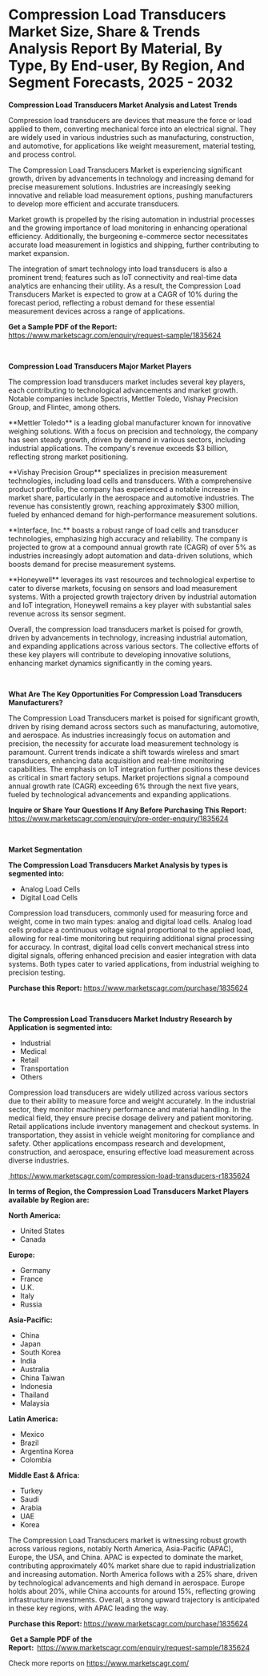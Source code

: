 <p><h1>Compression Load Transducers Market Size, Share & Trends Analysis Report By Material, By Type, By End-user, By Region, And Segment Forecasts, 2025 - 2032</h1></p><p><strong>Compression Load Transducers Market Analysis and Latest Trends</strong></p>
<p><p>Compression load transducers are devices that measure the force or load applied to them, converting mechanical force into an electrical signal. They are widely used in various industries such as manufacturing, construction, and automotive, for applications like weight measurement, material testing, and process control. </p><p>The Compression Load Transducers Market is experiencing significant growth, driven by advancements in technology and increasing demand for precise measurement solutions. Industries are increasingly seeking innovative and reliable load measurement options, pushing manufacturers to develop more efficient and accurate transducers. </p><p>Market growth is propelled by the rising automation in industrial processes and the growing importance of load monitoring in enhancing operational efficiency. Additionally, the burgeoning e-commerce sector necessitates accurate load measurement in logistics and shipping, further contributing to market expansion. </p><p>The integration of smart technology into load transducers is also a prominent trend; features such as IoT connectivity and real-time data analytics are enhancing their utility. As a result, the Compression Load Transducers Market is expected to grow at a CAGR of 10% during the forecast period, reflecting a robust demand for these essential measurement devices across a range of applications.</p></p>
<p><strong>Get a Sample PDF of the Report:&nbsp;</strong> <a href="https://www.marketscagr.com/enquiry/request-sample/1835624?utm_campaign=2796&utm_medium=2&utm_source=Github&utm_content=ia&utm_term=26032025&utm_id=compression-load-transducers">https://www.marketscagr.com/enquiry/request-sample/1835624</a></p>
<p>&nbsp;</p>
<p><strong>Compression Load Transducers Major Market Players</strong></p>
<p><p>The compression load transducers market includes several key players, each contributing to technological advancements and market growth. Notable companies include Spectris, Mettler Toledo, Vishay Precision Group, and Flintec, among others.</p><p>**Mettler Toledo** is a leading global manufacturer known for innovative weighing solutions. With a focus on precision and technology, the company has seen steady growth, driven by demand in various sectors, including industrial applications. The company's revenue exceeds $3 billion, reflecting strong market positioning.</p><p>**Vishay Precision Group** specializes in precision measurement technologies, including load cells and transducers. With a comprehensive product portfolio, the company has experienced a notable increase in market share, particularly in the aerospace and automotive industries. The revenue has consistently grown, reaching approximately $300 million, fueled by enhanced demand for high-performance measurement solutions.</p><p>**Interface, Inc.** boasts a robust range of load cells and transducer technologies, emphasizing high accuracy and reliability. The company is projected to grow at a compound annual growth rate (CAGR) of over 5% as industries increasingly adopt automation and data-driven solutions, which boosts demand for precise measurement systems.</p><p>**Honeywell** leverages its vast resources and technological expertise to cater to diverse markets, focusing on sensors and load measurement systems. With a projected growth trajectory driven by industrial automation and IoT integration, Honeywell remains a key player with substantial sales revenue across its sensor segment.</p><p>Overall, the compression load transducers market is poised for growth, driven by advancements in technology, increasing industrial automation, and expanding applications across various sectors. The collective efforts of these key players will contribute to developing innovative solutions, enhancing market dynamics significantly in the coming years.</p></p>
<p>&nbsp;</p>
<p><strong>What Are The Key Opportunities For Compression Load Transducers Manufacturers?</strong></p>
<p><p>The Compression Load Transducers market is poised for significant growth, driven by rising demand across sectors such as manufacturing, automotive, and aerospace. As industries increasingly focus on automation and precision, the necessity for accurate load measurement technology is paramount. Current trends indicate a shift towards wireless and smart transducers, enhancing data acquisition and real-time monitoring capabilities. The emphasis on IoT integration further positions these devices as critical in smart factory setups. Market projections signal a compound annual growth rate (CAGR) exceeding 6% through the next five years, fueled by technological advancements and expanding applications.</p></p>
<p><strong>Inquire or Share Your Questions If Any Before Purchasing This Report:</strong> <a href="https://www.marketscagr.com/enquiry/pre-order-enquiry/1835624?utm_campaign=2796&utm_medium=2&utm_source=Github&utm_content=ia&utm_term=26032025&utm_id=compression-load-transducers">https://www.marketscagr.com/enquiry/pre-order-enquiry/1835624</a></p>
<p>&nbsp;</p>
<p><strong>Market Segmentation</strong></p>
<p><strong>The Compression Load Transducers Market Analysis by types is segmented into:</strong></p>
<p><ul><li>Analog Load Cells</li><li>Digital Load Cells</li></ul></p>
<p><p>Compression load transducers, commonly used for measuring force and weight, come in two main types: analog and digital load cells. Analog load cells produce a continuous voltage signal proportional to the applied load, allowing for real-time monitoring but requiring additional signal processing for accuracy. In contrast, digital load cells convert mechanical stress into digital signals, offering enhanced precision and easier integration with data systems. Both types cater to varied applications, from industrial weighing to precision testing.</p></p>
<p><strong>Purchase this Report:&nbsp;</strong><a href="https://www.marketscagr.com/purchase/1835624?utm_campaign=2796&utm_medium=2&utm_source=Github&utm_content=ia&utm_term=26032025&utm_id=compression-load-transducers">https://www.marketscagr.com/purchase/1835624</a></p>
<p>&nbsp;</p>
<p><strong>The Compression Load Transducers Market Industry Research by Application is segmented into:</strong></p>
<p><ul><li>Industrial</li><li>Medical</li><li>Retail</li><li>Transportation</li><li>Others</li></ul></p>
<p><p>Compression load transducers are widely utilized across various sectors due to their ability to measure force and weight accurately. In the industrial sector, they monitor machinery performance and material handling. In the medical field, they ensure precise dosage delivery and patient monitoring. Retail applications include inventory management and checkout systems. In transportation, they assist in vehicle weight monitoring for compliance and safety. Other applications encompass research and development, construction, and aerospace, ensuring effective load measurement across diverse industries.</p></p>
<p><a href="https://www.marketscagr.com/compression-load-transducers-r1835624?utm_campaign=2796&utm_medium=2&utm_source=Github&utm_content=ia&utm_term=26032025&utm_id=compression-load-transducers">&nbsp;https://www.marketscagr.com/compression-load-transducers-r1835624</a></p>
<p><strong>In terms of Region, the Compression Load Transducers Market Players available by Region are:</strong></p>
<p>
    <p> <strong> North America: </strong>
        <ul>
            <li>United States</li>
            <li>Canada</li>
        </ul>
        </p> 
    <p> <strong> Europe: </strong>
        <ul>
            <li>Germany</li>
            <li>France</li>
            <li>U.K.</li>
            <li>Italy</li>
            <li>Russia</li>
        </ul>
        </p> 
    <p> <strong> Asia-Pacific: </strong>
        <ul>
            <li>China</li>
            <li>Japan</li>
            <li>South Korea</li>
            <li>India</li>
            <li>Australia</li>
            <li>China Taiwan</li>
            <li>Indonesia</li>
            <li>Thailand</li>
            <li>Malaysia</li>
        </ul>
        </p> 
    <p> <strong> Latin America: </strong>
        <ul>
            <li>Mexico</li>
            <li>Brazil</li>
            <li>Argentina Korea</li>
            <li>Colombia</li>
        </ul>
        </p> 
    <p> <strong> Middle East & Africa: </strong>
        <ul>
            <li>Turkey</li>
            <li>Saudi</li>
            <li>Arabia</li>
            <li>UAE</li>
            <li>Korea</li>
        </ul>
    </p>
    </p>
<p><p>The Compression Load Transducers market is witnessing robust growth across various regions, notably North America, Asia-Pacific (APAC), Europe, the USA, and China. APAC is expected to dominate the market, contributing approximately 40% market share due to rapid industrialization and increasing automation. North America follows with a 25% share, driven by technological advancements and high demand in aerospace. Europe holds about 20%, while China accounts for around 15%, reflecting growing infrastructure investments. Overall, a strong upward trajectory is anticipated in these key regions, with APAC leading the way.</p></p>
<p><strong>Purchase this Report: </strong><a href="https://www.marketscagr.com/purchase/1835624?utm_campaign=2796&utm_medium=2&utm_source=Github&utm_content=ia&utm_term=26032025&utm_id=compression-load-transducers">https://www.marketscagr.com/purchase/1835624</a></p>
<p>&nbsp;<strong>Get a Sample PDF of the Report:&nbsp;&nbsp;</strong><a href="https://www.marketscagr.com/enquiry/request-sample/1835624?utm_campaign=2796&utm_medium=2&utm_source=Github&utm_content=ia&utm_term=26032025&utm_id=compression-load-transducers">https://www.marketscagr.com/enquiry/request-sample/1835624</a></p>
<p><strong></strong></p>
<p>Check more reports on <a href="https://www.marketscagr.com/?utm_campaign=2796&utm_medium=2&utm_source=Github&utm_content=ia&utm_term=26032025&utm_id=compression-load-transducers">https://www.marketscagr.com/</a></p>